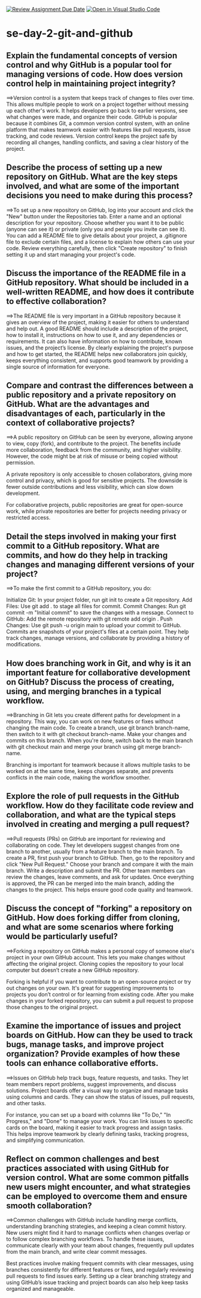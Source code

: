[![Review Assignment Due Date](https://classroom.github.com/assets/deadline-readme-button-22041afd0340ce965d47ae6ef1cefeee28c7c493a6346c4f15d667ab976d596c.svg)](https://classroom.github.com/a/8wgCKhpZ)
[![Open in Visual Studio Code](https://classroom.github.com/assets/open-in-vscode-2e0aaae1b6195c2367325f4f02e2d04e9abb55f0b24a779b69b11b9e10269abc.svg)](https://classroom.github.com/online_ide?assignment_repo_id=15620216&assignment_repo_type=AssignmentRepo)
# se-day-2-git-and-github
## Explain the fundamental concepts of version control and why GitHub is a popular tool for managing versions of code. How does version control help in maintaining project integrity?
==>Version control is a system that keeps track of changes to files over time. This allows multiple people to work on a project together without messing up each other's work. It helps developers go back to earlier versions, see what changes were made, and organize their code. GitHub is popular because it combines Git, a common version control system, with an online platform that makes teamwork easier with features like pull requests, issue tracking, and code reviews. Version control keeps the project safe by recording all changes, handling conflicts, and saving a clear history of the project.

## Describe the process of setting up a new repository on GitHub. What are the key steps involved, and what are some of the important decisions you need to make during this process?
==>To set up a new repository on GitHub, log into your account and click the "New" button under the Repositories tab. Enter a name and an optional description for your repository. Choose whether you want it to be public (anyone can see it) or private (only you and people you invite can see it). You can add a README file to give details about your project, a .gitignore file to exclude certain files, and a license to explain how others can use your code. Review everything carefully, then click "Create repository" to finish setting it up and start managing your project's code.

## Discuss the importance of the README file in a GitHub repository. What should be included in a well-written README, and how does it contribute to effective collaboration?
==>The README file is very important in a GitHub repository because it gives an overview of the project, making it easier for others to understand and help out. A good README should include a description of the project, how to install it, instructions on how to use it, and any dependencies or requirements. It can also have information on how to contribute, known issues, and the project’s license. By clearly explaining the project's purpose and how to get started, the README helps new collaborators join quickly, keeps everything consistent, and supports good teamwork by providing a single source of information for everyone.

## Compare and contrast the differences between a public repository and a private repository on GitHub. What are the advantages and disadvantages of each, particularly in the context of collaborative projects?
==>A public repository on GitHub can be seen by everyone, allowing anyone to view, copy (fork), and contribute to the project. The benefits include more collaboration, feedback from the community, and higher visibility. However, the code might be at risk of misuse or being copied without permission.

A private repository is only accessible to chosen collaborators, giving more control and privacy, which is good for sensitive projects. The downside is fewer outside contributions and less visibility, which can slow down development.

For collaborative projects, public repositories are great for open-source work, while private repositories are better for projects needing privacy or restricted access.

## Detail the steps involved in making your first commit to a GitHub repository. What are commits, and how do they help in tracking changes and managing different versions of your project?
==>To make the first commit to a GitHub repository, you do:

Initialize Git: In your project folder, run git init to create a Git repository.
Add Files: Use git add . to stage all files for commit.
Commit Changes: Run git commit -m "Initial commit" to save the changes with a message.
Connect to GitHub: Add the remote repository with git remote add origin <URL>.
Push Changes: Use git push -u origin main to upload your commit to GitHub.
Commits are snapshots of your project's files at a certain point. They help track changes, manage versions, and collaborate by providing a history of modifications.

## How does branching work in Git, and why is it an important feature for collaborative development on GitHub? Discuss the process of creating, using, and merging branches in a typical workflow.
==>Branching in Git lets you create different paths for development in a repository. This way, you can work on new features or fixes without changing the main code. To create a branch, use git branch branch-name, then switch to it with git checkout branch-name. Make your changes and commits on this branch. When you're done, switch back to the main branch with git checkout main and merge your branch using git merge branch-name.

Branching is important for teamwork because it allows multiple tasks to be worked on at the same time, keeps changes separate, and prevents conflicts in the main code, making the workflow smoother.

## Explore the role of pull requests in the GitHub workflow. How do they facilitate code review and collaboration, and what are the typical steps involved in creating and merging a pull request?
==>Pull requests (PRs) on GitHub are important for reviewing and collaborating on code. They let developers suggest changes from one branch to another, usually from a feature branch to the main branch. To create a PR, first push your branch to GitHub. Then, go to the repository and click "New Pull Request." Choose your branch and compare it with the main branch. Write a description and submit the PR. Other team members can review the changes, leave comments, and ask for updates. Once everything is approved, the PR can be merged into the main branch, adding the changes to the project. This helps ensure good code quality and teamwork.

## Discuss the concept of "forking" a repository on GitHub. How does forking differ from cloning, and what are some scenarios where forking would be particularly useful?
==>Forking a repository on GitHub makes a personal copy of someone else's project in your own GitHub account. This lets you make changes without affecting the original project. Cloning copies the repository to your local computer but doesn’t create a new GitHub repository.

Forking is helpful if you want to contribute to an open-source project or try out changes on your own. It's great for suggesting improvements to projects you don’t control or for learning from existing code. After you make changes in your forked repository, you can submit a pull request to propose those changes to the original project.

## Examine the importance of issues and project boards on GitHub. How can they be used to track bugs, manage tasks, and improve project organization? Provide examples of how these tools can enhance collaborative efforts.
==>Issues on GitHub help track bugs, feature requests, and tasks. They let team members report problems, suggest improvements, and discuss solutions. Project boards offer a visual way to organize and manage tasks using columns and cards. They can show the status of issues, pull requests, and other tasks.

For instance, you can set up a board with columns like "To Do," "In Progress," and "Done" to manage your work. You can link issues to specific cards on the board, making it easier to track progress and assign tasks. This helps improve teamwork by clearly defining tasks, tracking progress, and simplifying communication.

## Reflect on common challenges and best practices associated with using GitHub for version control. What are some common pitfalls new users might encounter, and what strategies can be employed to overcome them and ensure smooth collaboration?
==>Common challenges with GitHub include handling merge conflicts, understanding branching strategies, and keeping a clean commit history. New users might find it hard to manage conflicts when changes overlap or to follow complex branching workflows. To handle these issues, communicate clearly with your team about changes, frequently pull updates from the main branch, and write clear commit messages.

Best practices involve making frequent commits with clear messages, using branches consistently for different features or fixes, and regularly reviewing pull requests to find issues early. Setting up a clear branching strategy and using GitHub’s issue tracking and project boards can also help keep tasks organized and manageable.